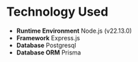 # Technology Used

- **Runtime Environment**           Node.js (v22.13.0)
- **Framework**                     Express.js
- **Database**                      Postgresql
- **Database ORM**                  Prisma